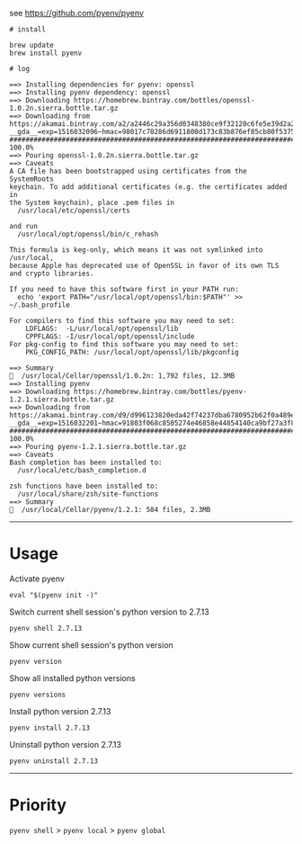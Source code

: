 see https://github.com/pyenv/pyenv

```
# install

brew update
brew install pyenv
```

```
# log

==> Installing dependencies for pyenv: openssl
==> Installing pyenv dependency: openssl
==> Downloading https://homebrew.bintray.com/bottles/openssl-1.0.2n.sierra.bottle.tar.gz
==> Downloading from https://akamai.bintray.com/a2/a2446c29a356d0348380ce9f32120c6fe5e39d2a2dd01b076540e13279db32e7?__gda__=exp=1516032096~hmac=98017c78286d6911800d173c83b876ef85cb80f53751fd
######################################################################## 100.0%
==> Pouring openssl-1.0.2n.sierra.bottle.tar.gz
==> Caveats
A CA file has been bootstrapped using certificates from the SystemRoots
keychain. To add additional certificates (e.g. the certificates added in
the System keychain), place .pem files in
  /usr/local/etc/openssl/certs

and run
  /usr/local/opt/openssl/bin/c_rehash

This formula is keg-only, which means it was not symlinked into /usr/local,
because Apple has deprecated use of OpenSSL in favor of its own TLS and crypto libraries.

If you need to have this software first in your PATH run:
  echo 'export PATH="/usr/local/opt/openssl/bin:$PATH"' >> ~/.bash_profile

For compilers to find this software you may need to set:
    LDFLAGS:  -L/usr/local/opt/openssl/lib
    CPPFLAGS: -I/usr/local/opt/openssl/include
For pkg-config to find this software you may need to set:
    PKG_CONFIG_PATH: /usr/local/opt/openssl/lib/pkgconfig

==> Summary
🍺  /usr/local/Cellar/openssl/1.0.2n: 1,792 files, 12.3MB
==> Installing pyenv
==> Downloading https://homebrew.bintray.com/bottles/pyenv-1.2.1.sierra.bottle.tar.gz
==> Downloading from https://akamai.bintray.com/d9/d996123820eda42f74237dba6780952b62f0a489ed4f235acd2e9f52510c7a55?__gda__=exp=1516032201~hmac=91803f068c8505274e46858e44854140ca9bf27a3f88ca
######################################################################## 100.0%
==> Pouring pyenv-1.2.1.sierra.bottle.tar.gz
==> Caveats
Bash completion has been installed to:
  /usr/local/etc/bash_completion.d

zsh functions have been installed to:
  /usr/local/share/zsh/site-functions
==> Summary
🍺  /usr/local/Cellar/pyenv/1.2.1: 584 files, 2.3MB
```

---

# Usage

Activate pyenv

```
eval "$(pyenv init -)"
```

Switch current shell session's python version to 2.7.13

```
pyenv shell 2.7.13
```

Show current shell session's python version

```
pyenv version
```

Show all installed python versions

```
pyenv versions
```

Install python version 2.7.13

```
pyenv install 2.7.13
```

Uninstall python version 2.7.13

```
pyenv uninstall 2.7.13
```

---

# Priority

`pyenv shell` > `pyenv local` > `pyenv global`

